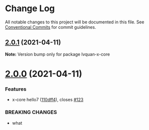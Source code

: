 # Change Log

All notable changes to this project will be documented in this file.
See [Conventional Commits](https://conventionalcommits.org) for commit guidelines.

<a name="2.0.1"></a>
## [2.0.1](https://github.com/lvyuang/lerna-yarn-workspaces-example-master/compare/lvquan-x-core@2.0.0...lvquan-x-core@2.0.1) (2021-04-11)




**Note:** Version bump only for package lvquan-x-core

<a name="2.0.0"></a>
# [2.0.0](https://github.com/lvyuang/lerna-yarn-workspaces-example-master/compare/lvquan-x-core@1.1.3...lvquan-x-core@2.0.0) (2021-04-11)


### Features

* x-core hello7 ([110dff4](https://github.com/lvyuang/lerna-yarn-workspaces-example-master/commit/110dff4)), closes [#123](https://github.com/lvyuang/lerna-yarn-workspaces-example-master/issues/123)


### BREAKING CHANGES

* what
